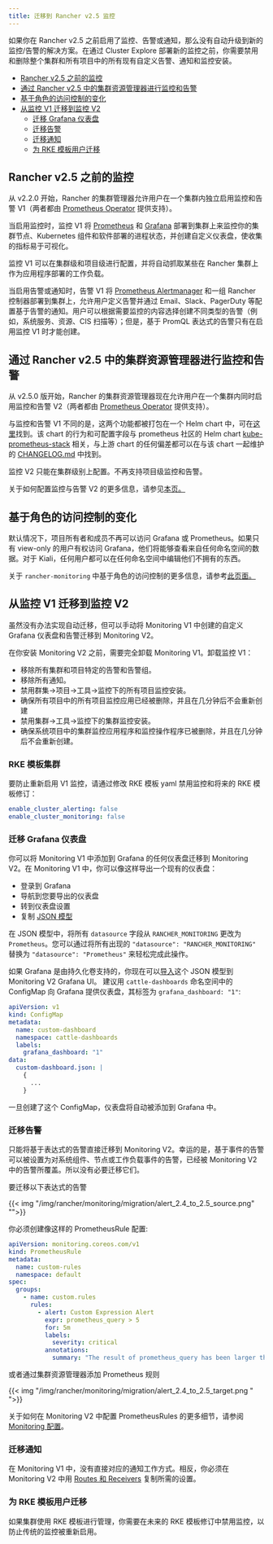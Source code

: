 ```yaml
---
title: 迁移到 Rancher v2.5 监控
---
```


如果你在 Rancher v2.5 之前启用了监控、告警或通知，那么没有自动升级到新的监控/告警的解决方案。在通过 Cluster Explore 部署新的监控之前，你需要禁用和删除整个集群和所有项目中的所有现有自定义告警、通知和监控安装。

- [Rancher v2.5 之前的监控](#rancher-v25-之前的监控)
- [通过 Rancher v2.5 中的集群资源管理器进行监控和告警](#通过-rancher-v25-中的集群资源管理器进行监控和告警)
- [基于角色的访问控制的变化](#基于角色的访问控制的变化)
- [从监控 V1 迁移到监控 V2](#从监控-v1-迁移到监控-v2)
  - [迁移 Grafana 仪表盘](#迁移-grafana-仪表盘)
  - [迁移告警](#迁移告警)
  - [迁移通知](#迁移通知)
  - [为 RKE 模板用户迁移](#为-rke-模板用户迁移)

## Rancher v2.5 之前的监控

从 v2.2.0 开始，Rancher 的集群管理器允许用户在一个集群内独立启用监控和告警 V1（两者都由 [Prometheus Operator](https://github.com/prometheus-operator/prometheus-operator) 提供支持）。

当启用监控时，监控 V1 将 [Prometheus](https://prometheus.io/) 和 [Grafana](https://grafana.com/docs/grafana/latest/getting-started/what-is-grafana/) 部署到集群上来监控你的集群节点、Kubernetes 组件和软件部署的进程状态，并创建自定义仪表盘，使收集的指标易于可视化。

监控 V1 可以在集群级和项目级进行配置，并将自动抓取某些在 Rancher 集群上作为应用程序部署的工作负载。

当启用告警或通知时，告警 V1 将 [Prometheus Alertmanager](https://prometheus.io/docs/alerting/latest/alertmanager/) 和一组 Rancher 控制器部署到集群上，允许用户定义告警并通过 Email、Slack、PagerDuty 等配置基于告警的通知。用户可以根据需要监控的内容选择创建不同类型的告警（例如，系统服务、资源、CIS 扫描等）；但是，基于 PromQL 表达式的告警只有在启用监控 V1 时才能创建。

## 通过 Rancher v2.5 中的集群资源管理器进行监控和告警

从 v2.5.0 版开始，Rancher 的集群资源管理器现在允许用户在一个集群内同时启用监控和告警 V2（两者都由 [Prometheus Operator](https://github.com/prometheus-operator/prometheus-operator) 提供支持）。

与监控和告警 V1 不同的是，这两个功能都被打包在一个 Helm chart 中，可在[这里](https://github.com/rancher/charts/blob/main/charts/rancher-monitoring)找到。该 chart 的行为和可配置字段与 prometheus 社区的 Helm chart [kube-prometheus-stack](https://github.com/prometheus-community/helm-charts/tree/main/charts/kube-prometheus-stack) 相关，与上游 chart 的任何偏差都可以在与该 chart 一起维护的 [CHANGELOG.md](https://github.com/rancher/charts/blob/main/charts/rancher-monitoring/CHANGELOG.md) 中找到。

监控 V2 只能在集群级别上配置。不再支持项目级监控和告警。

关于如何配置监控与告警 V2 的更多信息，请参见[本页。](/docs/rancher2.5/monitoring-alerting/configuration/)

## 基于角色的访问控制的变化

默认情况下，项目所有者和成员不再可以访问 Grafana 或 Prometheus。如果只有 view-only 的用户有权访问 Grafana，他们将能够查看来自任何命名空间的数据。对于 Kiali，任何用户都可以在任何命名空间中编辑他们不拥有的东西。

关于 `rancher-monitoring` 中基于角色的访问控制的更多信息，请参考[此页面。](/docs/rancher2.5/monitoring-alerting/rbac/)

## 从监控 V1 迁移到监控 V2

虽然没有办法实现自动迁移，但可以手动将 Monitoring V1 中创建的自定义 Grafana 仪表盘和告警迁移到 Monitoring V2。

在你安装 Monitoring V2 之前，需要完全卸载 Monitoring V1。卸载监控 V1：

- 移除所有集群和项目特定的告警和告警组。
- 移除所有通知。
- 禁用群集->项目->工具->监控下的所有项目监控安装。
- 确保所有项目中的所有项目监控应用已经被删除，并且在几分钟后不会重新创建
- 禁用集群->工具->监控下的集群监控安装。
- 确保系统项目中的集群监控应用程序和监控操作程序已被删除，并且在几分钟后不会重新创建。

### RKE 模板集群

要防止重新启用 V1 监控，请通过修改 RKE 模板 yaml 禁用监控和将来的 RKE 模板修订：

```yaml
enable_cluster_alerting: false
enable_cluster_monitoring: false
```

### 迁移 Grafana 仪表盘

你可以将 Monitoring V1 中添加到 Grafana 的任何仪表盘迁移到 Monitoring V2。在 Monitoring V1 中，你可以像这样导出一个现有的仪表盘：

- 登录到 Grafana
- 导航到您要导出的仪表盘
- 转到仪表盘设置
- 复制 [JSON 模型](https://grafana.com/docs/grafana/latest/dashboards/json-model/)

在 JSON 模型中，将所有 `datasource` 字段从 `RANCHER_MONITORING` 更改为 `Prometheus`。您可以通过将所有出现的 `"datasource": "RANCHER_MONITORING"` 替换为 `"datasource": "Prometheus"` 来轻松完成此操作。

如果 Grafana 是由持久化卷支持的，你现在可以[导入](https://grafana.com/docs/grafana/latest/dashboards/export-import/)这个 JSON 模型到 Monitoring V2 Grafana UI。
建议用 `cattle-dashboards` 命名空间中的 ConfigMap 向 Grafana 提供仪表盘，其标签为 `grafana_dashboard: "1"`:

```yaml
apiVersion: v1
kind: ConfigMap
metadata:
  name: custom-dashboard
  namespace: cattle-dashboards
  labels:
    grafana_dashboard: "1"
data:
  custom-dashboard.json: |
    { 
      ... 
    }
```

一旦创建了这个 ConfigMap，仪表盘将自动被添加到 Grafana 中。

### 迁移告警

只能将基于表达式的告警直接迁移到 Monitoring V2。幸运的是，基于事件的告警可以被设置为对系统组件、节点或工作负载事件的告警，已经被 Monitoring V2 中的告警所覆盖。所以没有必要迁移它们。

要迁移以下表达式的告警

{{< img "/img/rancher/monitoring/migration/alert_2.4_to_2.5_source.png" "">}}

你必须创建像这样的 PrometheusRule 配置:

```yaml
apiVersion: monitoring.coreos.com/v1
kind: PrometheusRule
metadata:
  name: custom-rules
  namespace: default
spec:
  groups:
    - name: custom.rules
      rules:
        - alert: Custom Expression Alert
          expr: prometheus_query > 5
          for: 5m
          labels:
            severity: critical
          annotations:
            summary: "The result of prometheus_query has been larger than 5 for 5m. Current value {{ $value }}"
```

或者通过集群资源管理器添加 Prometheus 规则

{{< img "/img/rancher/monitoring/migration/alert_2.4_to_2.5_target.png " ">}}

关于如何在 Monitoring V2 中配置 PrometheusRules 的更多细节，请参阅 [Monitoring 配置](/docs/rancher2.5/monitoring-alerting/configuration/#prometheusrules-配置)。

### 迁移通知

在 Monitoring V1 中，没有直接对应的通知工作方式。相反，你必须在 Monitoring V2 中用 [Routes 和 Receivers](/docs/rancher2.5/monitoring-alerting/configuration/#alertmanager-配置) 复制所需的设置。

### 为 RKE 模板用户迁移

如果集群使用 RKE 模板进行管理，你需要在未来的 RKE 模板修订中禁用监控，以防止传统的监控被重新启用。

